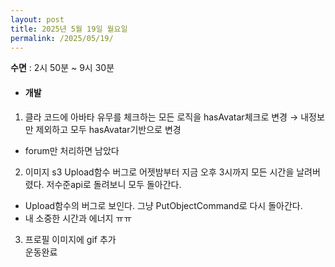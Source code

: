 ```yaml
---
layout: post
title: 2025년 5월 19일 월요일
permalink: /2025/05/19/
---
```

**수면** : 2시 50분 ~ 9시 30분<br/>
* #### 개발<br/>
1. 클라 코드에 아바타 유무를 체크하는 모든 로직을 hasAvatar체크로 변경 → 내정보만 제외하고 모두 hasAvatar기반으로 변경<br/>
- forum만 처리하면 남았다<br/>
2. 이미지 s3 Upload함수 버그로 어젯밤부터 지금 오후 3시까지 모든 시간을 날려버렸다. 저수준api로 돌려보니 모두 돌아간다.<br/>
- Upload함수의 버그로 보인다. 그냥 PutObjectCommand로 다시 돌아간다.<br/>
- 내 소중한 시간과 에너지 ㅠㅠ<br/>
3. 프로필 이미지에 gif 추가<br/>
운동완료